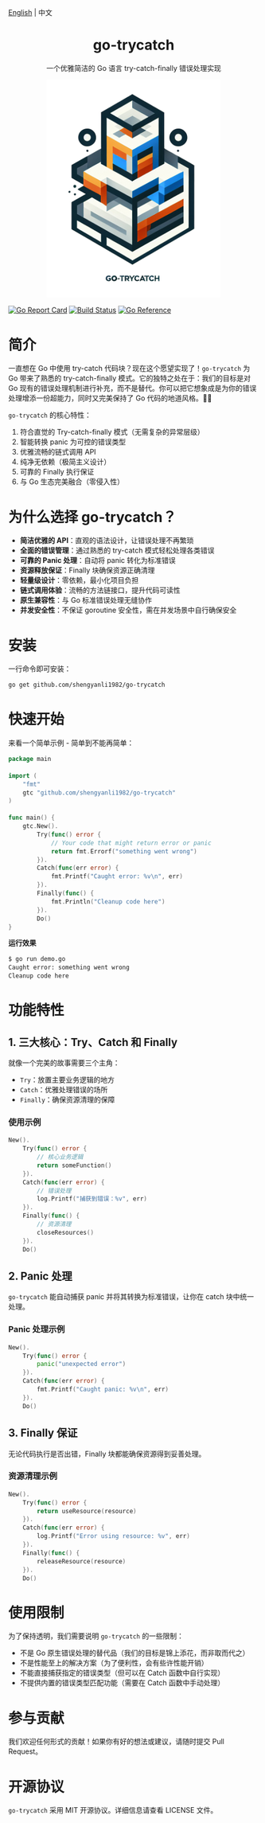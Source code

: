 [English](./README.md) | 中文

<div align="center">
	<h1>go-trycatch</h1>
    <p>一个优雅简洁的 Go 语言 try-catch-finally 错误处理实现</p>
	<img src="assets/logo.png" alt="logo" width="350px">
</div>

[![Go Report Card](https://goreportcard.com/badge/github.com/shengyanli1982/go-trycatch)](https://goreportcard.com/report/github.com/shengyanli1982/go-trycatch)
[![Build Status](https://github.com/shengyanli1982/go-trycatch/actions/workflows/test.yaml/badge.svg)](github.com/shengyanli1982/go-trycatch/actions)
[![Go Reference](https://pkg.go.dev/badge/github.com/shengyanli1982/go-trycatch.svg)](https://pkg.go.dev/github.com/shengyanli1982/go-trycatch)

# 简介

一直想在 Go 中使用 try-catch 代码块？现在这个愿望实现了！`go-trycatch` 为 Go 带来了熟悉的 try-catch-finally 模式。它的独特之处在于：我们的目标是对 Go 现有的错误处理机制进行补充，而不是替代。你可以把它想象成是为你的错误处理增添一份超能力，同时又完美保持了 Go 代码的地道风格。🦸‍♂️

`go-trycatch` 的核心特性：

1. 符合直觉的 Try-catch-finally 模式（无需复杂的异常层级）
2. 智能转换 panic 为可控的错误类型
3. 优雅流畅的链式调用 API
4. 纯净无依赖（极简主义设计）
5. 可靠的 Finally 执行保证
6. 与 Go 生态完美融合（零侵入性）

# 为什么选择 go-trycatch？

-   **简洁优雅的 API**：直观的语法设计，让错误处理不再繁琐
-   **全面的错误管理**：通过熟悉的 try-catch 模式轻松处理各类错误
-   **可靠的 Panic 处理**：自动将 panic 转化为标准错误
-   **资源释放保证**：Finally 块确保资源正确清理
-   **轻量级设计**：零依赖，最小化项目负担
-   **链式调用体验**：流畅的方法链接口，提升代码可读性
-   **原生兼容性**：与 Go 标准错误处理无缝协作
-   **并发安全性**：不保证 goroutine 安全性，需在并发场景中自行确保安全

# 安装

一行命令即可安装：

```bash
go get github.com/shengyanli1982/go-trycatch
```

# 快速开始

来看一个简单示例 - 简单到不能再简单：

```go
package main

import (
    "fmt"
    gtc "github.com/shengyanli1982/go-trycatch"
)

func main() {
    gtc.New().
        Try(func() error {
            // Your code that might return error or panic
            return fmt.Errorf("something went wrong")
        }).
        Catch(func(err error) {
            fmt.Printf("Caught error: %v\n", err)
        }).
        Finally(func() {
            fmt.Println("Cleanup code here")
        }).
        Do()
}
```

**运行效果**

```bash
$ go run demo.go
Caught error: something went wrong
Cleanup code here
```

# 功能特性

## 1. 三大核心：Try、Catch 和 Finally

就像一个完美的故事需要三个主角：

-   `Try`：放置主要业务逻辑的地方
-   `Catch`：优雅处理错误的场所
-   `Finally`：确保资源清理的保障

### 使用示例

```go
New().
    Try(func() error {
        // 核心业务逻辑
        return someFunction()
    }).
    Catch(func(err error) {
        // 错误处理
        log.Printf("捕获到错误：%v", err)
    }).
    Finally(func() {
        // 资源清理
        closeResources()
    }).
    Do()
```

## 2. Panic 处理

`go-trycatch` 能自动捕获 panic 并将其转换为标准错误，让你在 catch 块中统一处理。

### Panic 处理示例

```go
New().
    Try(func() error {
        panic("unexpected error")
    }).
    Catch(func(err error) {
        fmt.Printf("Caught panic: %v\n", err)
    }).
    Do()
```

## 3. Finally 保证

无论代码执行是否出错，Finally 块都能确保资源得到妥善处理。

### 资源清理示例

```go
New().
    Try(func() error {
        return useResource(resource)
    }).
    Catch(func(err error) {
        log.Printf("Error using resource: %v", err)
    }).
    Finally(func() {
        releaseResource(resource)
    }).
    Do()
```

# 使用限制

为了保持透明，我们需要说明 `go-trycatch` 的一些限制：

-   不是 Go 原生错误处理的替代品（我们的目标是锦上添花，而非取而代之）
-   不是性能至上的解决方案（为了便利性，会有些许性能开销）
-   不能直接捕获指定的错误类型（但可以在 Catch 函数中自行实现）
-   不提供内置的错误类型匹配功能（需要在 Catch 函数中手动处理）

# 参与贡献

我们欢迎任何形式的贡献！如果你有好的想法或建议，请随时提交 Pull Request。

# 开源协议

`go-trycatch` 采用 MIT 开源协议。详细信息请查看 LICENSE 文件。
